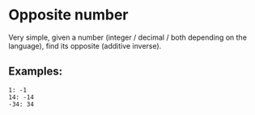 ﻿# Opposite number

Very simple, given a number (integer / decimal / both depending on the language), find its opposite (additive inverse).

## Examples:

```
1: -1
14: -14
-34: 34
```